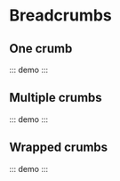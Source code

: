 <script setup>
import { Breadcrumbs } from '@swimm/ui';
</script>
# Breadcrumbs

## One crumb

::: demo
<Breadcrumbs :items="[{icon: 'workspace', name: 'Workspace', link: '#workspace'}]"/>
:::

## Multiple crumbs

::: demo
<Breadcrumbs :items="[
{icon: 'workspace', name: 'Workspace', link: '#workspace'},
{icon: 'github', name: 'repo', link: '#repo'},
{icon: 'branch', name: 'branch', link: '#branch'},
{icon: 'doc', name: 'doc' },
]"/>
:::

## Wrapped crumbs

::: demo
<Breadcrumbs :items="[
{icon: 'workspace', name: 'Workspace', link: '#workspace'},
{icon: 'github', name: 'repo', link: '#repo'},
{icon: 'branch', name: 'branch', link: '#branch'},
{icon: 'folder', name: 'folder', link: '#folder'},
{icon: 'folder', name: 'folder', link: '#folder'},
{icon: 'folder', name: 'folder', link: '#folder'},
{icon: 'folder', name: 'folder', link: '#folder'},
{icon: 'folder', name: 'folder', link: '#folder'},
{icon: 'doc', name: 'doc' },
]"/>
:::
